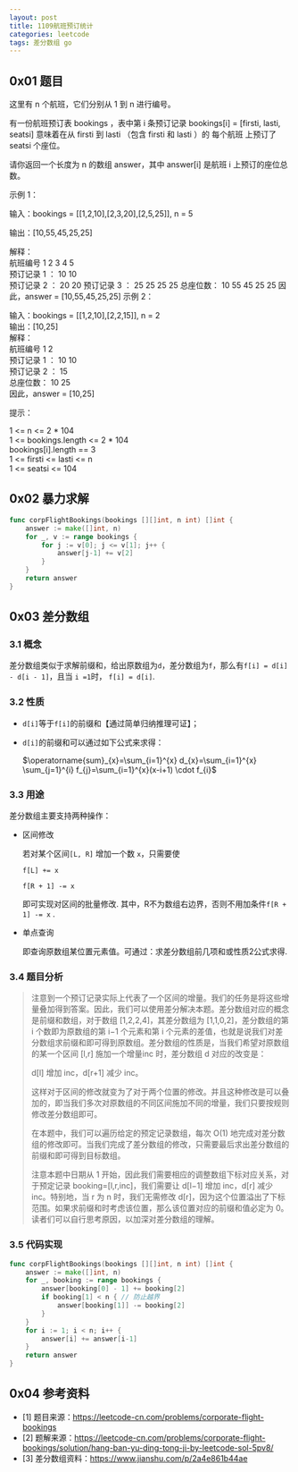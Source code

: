```yaml
---
layout: post
title: 1109航班预订统计
categories: leetcode
tags: 差分数组 go
---
```


## 0x01 题目

这里有 n 个航班，它们分别从 1 到 n 进行编号。

有一份航班预订表 bookings ，表中第 i 条预订记录 bookings[i] = [firsti, lasti, seatsi] 意味着在从 firsti 到 lasti （包含 firsti 和 lasti ）的 每个航班 上预订了 seatsi 个座位。

请你返回一个长度为 n 的数组 answer，其中 answer[i] 是航班 i 上预订的座位总数。

示例 1：

输入：bookings = [[1,2,10],[2,3,20],[2,5,25]], n = 5

输出：[10,55,45,25,25]

解释：  
航班编号         1   2    3   4   5  
预订记录 1 ：    10  10  
预订记录 2 ：    20  20
预订记录 3 ：    25  25  25  25
总座位数：  10  55  45  25  25
因此，answer = [10,55,45,25,25]
示例 2：

输入：bookings = [[1,2,10],[2,2,15]], n = 2  
输出：[10,25]  
解释：  
航班编号        1   2  
预订记录 1 ：   10  10  
预订记录 2 ：       15  
总座位数：      10  25  
因此，answer = [10,25]  


提示：  

1 <= n <= 2 * 104  
1 <= bookings.length <= 2 * 104  
bookings[i].length == 3  
1 <= firsti <= lasti <= n  
1 <= seatsi <= 104  

## 0x02 暴力求解

```go
func corpFlightBookings(bookings [][]int, n int) []int {
    answer := make([]int, n)
    for _, v := range bookings {
        for j := v[0]; j <= v[1]; j++ {
            answer[j-1] += v[2]
        }
    }
    return answer
}
```



## 0x03 差分数组

### 3.1 概念

差分数组类似于求解前缀和，给出原数组为`d`，差分数组为`f`，那么有`f[i] = d[i] - d[i - 1]`，且当 `i =1`时， `f[i] = d[i]`. 

### 3.2 性质

- `d[i]`等于`f[i]`的前缀和【通过简单归纳推理可证】；

- `d[i]`的前缀和可以通过如下公式来求得：

  $\operatorname{sum}_{x}=\sum_{i=1}^{x} d_{x}=\sum_{i=1}^{x} \sum_{j=1}^{i} f_{j}=\sum_{i=1}^{x}(x-i+1) \cdot f_{i}$

###  3.3 用途

差分数组主要支持两种操作：

- 区间修改

  若对某个区间`[L, R]` 增加一个数 `x`，只需要使 

  `f[L] += x`

  `f[R + 1] -= x` 

  即可实现对区间的批量修改. 其中，R不为数组右边界，否则不用加条件`f[R + 1] -= x` . 

- 单点查询

  即查询原数组某位置元素值。可通过：求差分数组前几项和或性质2公式求得.

### 3.4 题目分析

> 注意到一个预订记录实际上代表了一个区间的增量。我们的任务是将这些增量叠加得到答案。因此，我们可以使用差分解决本题。差分数组对应的概念是前缀和数组，对于数组 [1,2,2,4]，其差分数组为 [1,1,0,2]，差分数组的第 i 个数即为原数组的第 i−1 个元素和第 i 个元素的差值，也就是说我们对差分数组求前缀和即可得到原数组。差分数组的性质是，当我们希望对原数组的某一个区间 [l,r] 施加一个增量inc 时，差分数组 d 对应的改变是：
>
> d[l] 增加 inc，d[r+1] 减少 inc。
>
> 这样对于区间的修改就变为了对于两个位置的修改。并且这种修改是可以叠加的，即当我们多次对原数组的不同区间施加不同的增量，我们只要按规则修改差分数组即可。
>
> 在本题中，我们可以遍历给定的预定记录数组，每次 O(1) 地完成对差分数组的修改即可。当我们完成了差分数组的修改，只需要最后求出差分数组的前缀和即可得到目标数组。
>
> 注意本题中日期从 1 开始，因此我们需要相应的调整数组下标对应关系，对于预定记录 booking=[l,r,inc]，我们需要让 d[l−1] 增加 inc，d[r] 减少 inc。特别地，当 r 为 n 时，我们无需修改 d[r]，因为这个位置溢出了下标范围。如果求前缀和时考虑该位置，那么该位置对应的前缀和值必定为 0。读者们可以自行思考原因，以加深对差分数组的理解。



###  3.5 代码实现

```go
func corpFlightBookings(bookings [][]int, n int) []int {
    answer := make([]int, n)
    for _, booking := range bookings {
        answer[booking[0] - 1] += booking[2]
        if booking[1] < n { // 防止越界
            answer[booking[1]] -= booking[2]
        }
    }
    for i := 1; i < n; i++ {
        answer[i] += answer[i-1]
    }
    return answer
}
```

## 0x04 参考资料

- [1] 题目来源：https://leetcode-cn.com/problems/corporate-flight-bookings
- [2] 题解来源：https://leetcode-cn.com/problems/corporate-flight-bookings/solution/hang-ban-yu-ding-tong-ji-by-leetcode-sol-5pv8/
- [3] 差分数组资料：https://www.jianshu.com/p/2a4e861b44ae

